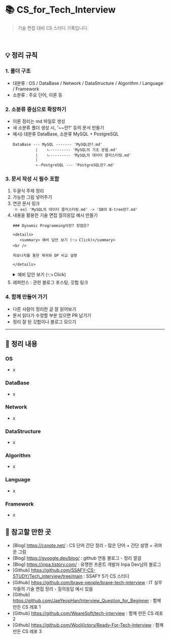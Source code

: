 # 📚 CS_for_Tech_Interview

> 기술 면접 대비 CS 스터디 기록입니다.

<br/>

## 💡 정리 규칙

### 1. 폴더 구조

- 대분류 : OS / DataBase / Network / DataStructure / Algorithm / Language / Framework
- 소분류 : 주요 단어, 이론 등

### 2. 소분류 중심으로 확장하기

- 이론 정리는 md 파일로 생성
- 새 소분류 폴더 생성 시, '~~란?' 등의 문서 만들기
- 예시) 대분류 DataBase, 소분류 MySQL + PostgreSQL
  ```
  DataBase --- MySQL ------- 'MySQL란?.md'
            |    ㄴ--------- 'MySQL의 기초 문법.md'
            |    ㄴ--------- 'MySQL의 데이터 클러스터링.md'
            |
            ㄴ-PostgreSQL --- 'PostgreSQL란?.md'
  ```

### 3. 문서 작성 시 필수 포함

1. 두괄식 주제 정리
2. 가능한 그림 넣어주기
3. 연관 문서 링크
    - `ex) 'MySQL의 데이터 클러스터링.md' -> 'DB의 B-tree란?.md'`
4. 내용을 활용한 기술 면접 질의응답 예시 만들기
   ```
   ### Dynamic Programming이란? 장점은?
   
   <details>
      <summary> 예비 답안 보기 (👈 Click)</summary>
   <br />
   
   피보나치를 통한 재귀와 DP 비교 설명

   </details>
   ```
   <details>
      <summary> 예비 답안 보기 (👈 Click)</summary>
       <<<< 이런식으로 보임 >>>>
   </details>  
5. 레퍼런스 : 관련 블로그 포스팅, 깃헙 링크

### 4. 함께 만들어 가기
- 다른 사람이 정리한 글 잘 읽어보기
- 문서 읽다가 수정할 부분 있으면 PR 남기기
- 정리 잘 된 깃헙이나 블로그 모으기

---

## 🌱 정리 내용

### OS
- x
### DataBase
- x
### Network
- x
### DataStructure
- x
### Algorithm
- x
### Language
- x
### Framework
- x

## 🚀 참고할 만한 곳
- [Blog] https://csnote.net/ : CS 단어 간단 정리 - 많은 단어 + 간단 설명 + 귀여운 그림
- [Blog] https://gyoogle.dev/blog/ : github 연동 블로그 - 정리 깔끔
- [Blog] https://inpa.tistory.com/ : 유명한 프론트 개발자 Inpa Dev님의 블로그
- [Github] https://github.com/SSAFY-CS-STUDY/Tech_interview/tree/main : SSAFY 5기 CS 스터디
- [Github] https://github.com/brave-people/brave-tech-interview : IT 실무자들의 기술 면접 정리 - 질의응답 예시 있음
- [Github] https://github.com/JaeYeopHan/Interview_Question_for_Beginner : 함께 만든 CS 레포 1
- [Github] https://github.com/WeareSoft/tech-interview : 함께 만든 CS 레포 2
- [Github] https://github.com/WooVictory/Ready-For-Tech-Interview : 함께 만든 CS 레포 3





